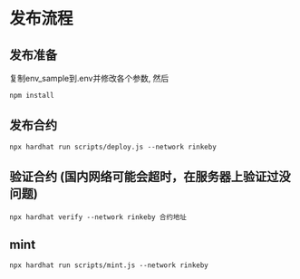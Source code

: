 # 发布流程

## 发布准备

复制env_sample到.env并修改各个参数, 然后

```
npm install
```

## 发布合约

```
npx hardhat run scripts/deploy.js --network rinkeby
```

## 验证合约 (国内网络可能会超时，在服务器上验证过没问题)

```
npx hardhat verify --network rinkeby 合约地址
```

## mint

```
npx hardhat run scripts/mint.js --network rinkeby
```
